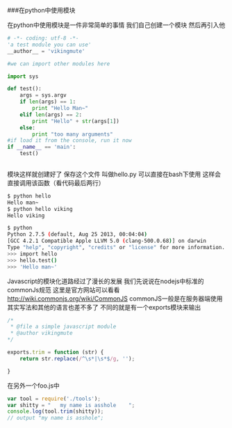 ###在python中使用模块

在python中使用模块是一件非常简单的事情 我们自己创建一个模块 然后再引入他

```python
# -*- coding: utf-8 -*-
'a test module you can use'
__author__ = 'vikingmute'

#we can import other modules here

import sys

def test():
    args = sys.argv
    if len(args) == 1:
        print "Hello Man~"
    elif len(args) == 2:
        print "Hello" + str(args[1])
    else:
        print "too many arguments"
#if load it from the console, run it now
if __name__ == 'main':
    test()
    
```

模块这样就创建好了 保存这个文件 叫做hello.py  可以直接在bash下使用 这样会直接调用该函数（看代码最后两行）

```bash
$ python hello
Hello man~
$ python hello viking
Hello viking
```

```bash
$ python
Python 2.7.5 (default, Aug 25 2013, 00:04:04) 
[GCC 4.2.1 Compatible Apple LLVM 5.0 (clang-500.0.68)] on darwin
Type "help", "copyright", "credits" or "license" for more information.
>>> import hello
>>> hello.test()
>>> 'Hello man~'
```

Javascript的模块化道路经过了漫长的发展 我们先说说在nodejs中标准的commonJs规范
这里是官方网站可以看看 http://wiki.commonjs.org/wiki/CommonJS
commonJS一般是在服务器端使用 其实写法和其他的语言也差不多了 不同的就是有一个exports模块来输出
```javascript
/*
 * @file a simple javascript module
 * @author vikingmute
*/ 

exports.trim = function (str) {
    return str.replace(/^\s*|\s*$/g, '');

} 
```

在另外一个foo.js中
```javascript
var tool = require('./tools');
var shitty = "   my name is asshole    ";
console.log(tool.trim(shitty));
// output "my name is asshole";
```
